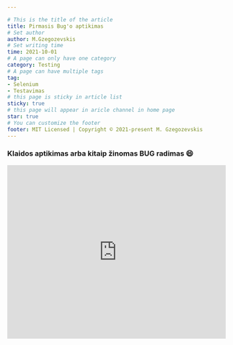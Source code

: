 ```yaml
---

# This is the title of the article
title: Pirmasis Bug'o aptikimas
# Set author
author: M.Gzegozevskis
# Set writing time
time: 2021-10-01
# A page can only have one category
category: Testing
# A page can have multiple tags
tag:
- Selenium
- Testavimas
# this page is sticky in article list
sticky: true
# this page will appear in aricle channel in home page
star: true
# You can customize the footer
footer: MIT Licensed | Copyright © 2021-present M. Gzegozevskis
---
```


### Klaidos aptikimas arba kitaip žinomas BUG radimas :smile:

<iframe width="100%" height="400" src="https://www.youtube.com/embed/PbhwfBzx_TM" title="YouTube video player" frameborder="0" allow="accelerometer; autoplay; clipboard-write; encrypted-media; gyroscope; picture-in-picture" allowfullscreen></iframe>
